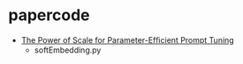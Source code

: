 # papercode

+ [The Power of Scale for Parameter-Efﬁcient Prompt Tuning](https://arxiv.org/abs/2104.08691)
  + softEmbedding.py